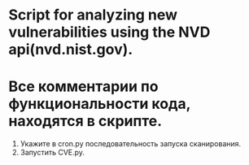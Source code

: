 # Script for analyzing new vulnerabilities using the NVD api(nvd.nist.gov).
# Все комментарии по функциональности кода, находятся в скрипте. 

1. Укажите в cron.py последовательность запуска сканирования.
2. Запустить CVE.py. 
